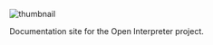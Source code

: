 ![thumbnail](http://openinterpreter.com/assets/thumbnail.jpg)

Documentation site for the Open Interpreter project.
